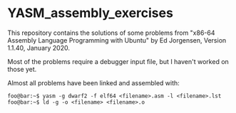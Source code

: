 # YASM_assembly_exercises
This repository contains the solutions of some problems from "x86-64 Assembly Language Programming with Ubuntu" by Ed Jorgensen, Version 1.1.40, January 2020.

Most of the problems require a debugger input file, but I haven't worked on those yet.

Almost all problems have been linked and assembled with:  
  ```console
foo@bar:~$ yasm -g dwarf2 -f elf64 <filename>.asm -l <filename>.lst
foo@bar:~$ ld -g -o <filename> <filename>.o
```
